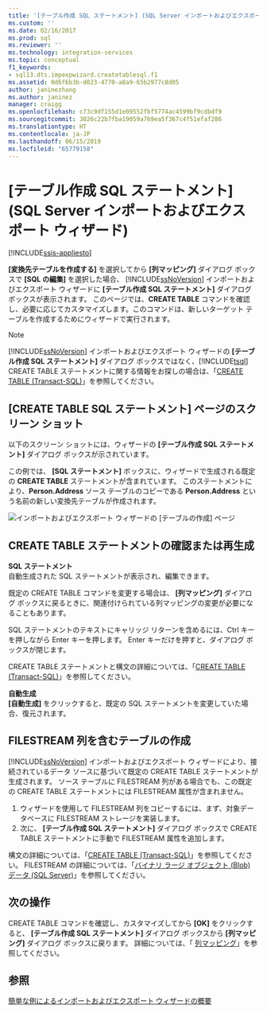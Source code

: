 ```yaml
---
title: '[テーブル作成 SQL ステートメント] (SQL Server インポートおよびエクスポート ウィザード) | Microsoft Docs'
ms.custom: ''
ms.date: 02/16/2017
ms.prod: sql
ms.reviewer: ''
ms.technology: integration-services
ms.topic: conceptual
f1_keywords:
- sql13.dts.impexpwizard.createtablesql.f1
ms.assetid: 0d6f6b3b-d023-4770-a8a9-65b2977c8d05
author: janinezhang
ms.author: janinez
manager: craigg
ms.openlocfilehash: c73c9df155d1e09552fbf5774ac4599bf9cdbdf9
ms.sourcegitcommit: 3026c22b7fba19059a769ea5f367c4f51efaf286
ms.translationtype: HT
ms.contentlocale: ja-JP
ms.lasthandoff: 06/15/2019
ms.locfileid: "65779158"
---
```

# <a name="create-table-sql-statement-sql-server-import-and-export-wizard"></a>[テーブル作成 SQL ステートメント] (SQL Server インポートおよびエクスポート ウィザード)

[!INCLUDE[ssis-appliesto](../../includes/ssis-appliesto-ssvrpluslinux-asdb-asdw-xxx.md)]


**[変換先テーブルを作成する]** を選択してから **[列マッピング]** ダイアログ ボックスで **[SQL の編集]** を選択した場合、 [!INCLUDE[ssNoVersion](../../includes/ssnoversion-md.md)] インポートおよびエクスポート ウィザードに **[テーブル作成 SQL ステートメント]** ダイアログ ボックスが表示されます。 このページでは、**CREATE TABLE** コマンドを確認し、必要に応じてカスタマイズします。このコマンドは、新しいターゲット テーブルを作成するためにウィザードで実行されます。
  
> [!NOTE]
> [!INCLUDE[ssNoVersion](../../includes/ssnoversion-md.md)] インポートおよびエクスポート ウィザードの **[テーブル作成 SQL ステートメント]** ダイアログ ボックスではなく、[!INCLUDE[tsql](../../includes/tsql-md.md)] CREATE TABLE ステートメントに関する情報をお探しの場合は、「[CREATE TABLE (Transact-SQL)](../../t-sql/statements/create-table-transact-sql.md)」を参照してください。 
  
## <a name="screen-shot-of-the-create-table-sql-statement-page"></a>[CREATE TABLE SQL ステートメント] ページのスクリーン ショット  
 以下のスクリーン ショットには、ウィザードの **[テーブル作成 SQL ステートメント]** ダイアログ ボックスが示されています。
 
この例では、 **[SQL ステートメント]** ボックスに、ウィザードで生成される既定の **CREATE TABLE** ステートメントが含まれています。 このステートメントにより、**Person.Address** ソース テーブルのコピーである **Person.Address** という名前の新しい変換先テーブルが作成されます。 
  
 ![インポートおよびエクスポート ウィザードの [テーブルの作成] ページ](../../integration-services/import-export-data/media/create-table.png "インポートおよびエクスポート ウィザードの [テーブルの作成] ページ")  
  
## <a name="review-or-regenerate-the-create-table-statement"></a>CREATE TABLE ステートメントの確認または再生成  
 **SQL ステートメント**  
自動生成された SQL ステートメントが表示され、編集できます。
 
既定の CREATE TABLE コマンドを変更する場合は、 **[列マッピング]** ダイアログ ボックスに戻るときに、関連付けられている列マッピングの変更が必要になることもあります。  
  
SQL ステートメントのテキストにキャリッジ リターンを含めるには、Ctrl キーを押しながら Enter キーを押します。 Enter キーだけを押すと、ダイアログ ボックスが閉じます。  
  
CREATE TABLE ステートメントと構文の詳細については、「[CREATE TABLE (Transact-SQL)](../../t-sql/statements/create-table-transact-sql.md)」を参照してください。   
  
 **自動生成**  
 **[自動生成]** をクリックすると、既定の SQL ステートメントを変更していた場合、復元されます。  
  
## <a name="create-a-table-that-includes-a-filestream-column"></a>FILESTREAM 列を含むテーブルの作成  
 [!INCLUDE[ssNoVersion](../../includes/ssnoversion-md.md)] インポートおよびエクスポート ウィザードにより、接続されているデータ ソースに基づいて既定の CREATE TABLE ステートメントが生成されます。 ソース テーブルに FILESTREAM 列がある場合でも、この既定の CREATE TABLE ステートメントには FILESTREAM 属性が含まれません。
 1.  ウィザードを使用して FILESTREAM 列をコピーするには、まず、対象データベースに FILESTREAM ストレージを実装します。
 2.  次に、 **[テーブル作成 SQL ステートメント]** ダイアログ ボックスで CREATE TABLE ステートメントに手動で FILESTREAM 属性を追加します。  

構文の詳細については、「[CREATE TABLE &#40;Transact-SQL&#41;](../../t-sql/statements/create-table-transact-sql.md)」を参照してください。 FILESTREAM の詳細については、「[バイナリ ラージ オブジェクト (Blob) データ (SQL Server)](../../relational-databases/blob/binary-large-object-blob-data-sql-server.md)」を参照してください。  
  
## <a name="whats-next"></a>次の操作  
 CREATE TABLE コマンドを確認し、カスタマイズしてから **[OK]** をクリックすると、 **[テーブル作成 SQL ステートメント]** ダイアログ ボックスから **[列マッピング]** ダイアログ ボックスに戻ります。 詳細については、「 [列マッピング](../../integration-services/import-export-data/column-mappings-sql-server-import-and-export-wizard.md)」を参照してください。
 
 ## <a name="see-also"></a>参照
[簡単な例によるインポートおよびエクスポート ウィザードの概要](../../integration-services/import-export-data/get-started-with-this-simple-example-of-the-import-and-export-wizard.md)


